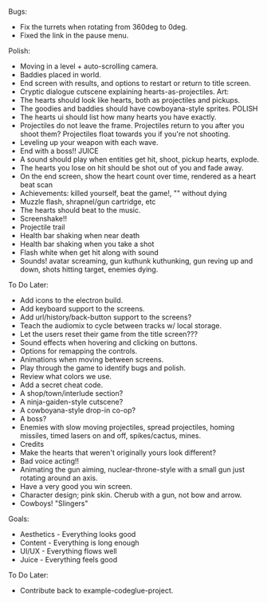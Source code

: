 Bugs:
- Fix the turrets when rotating from 360deg to 0deg.
- Fixed the link in the pause menu.

Polish:
- Moving in a level + auto-scrolling camera.
- Baddies placed in world.
- End screen with results, and options to restart or return to title screen.
- Cryptic dialogue cutscene explaining hearts-as-projectiles.
Art:
- The hearts should look like hearts, both as projectiles and pickups.
- The goodies and baddies should have cowboyana-style sprites.
POLISH
- The hearts ui should list how many hearts you have exactly.
- Projectiles do not leave the frame. Projectiles return to you after you shoot them? Projectiles float towards you if you're not shooting.
- Leveling up your weapon with each wave.
- End with a boss!!
JUICE
- A sound should play when entities get hit, shoot, pickup hearts, explode.
- The hearts you lose on hit should be shot out of you and fade away.
- On the end screen, show the heart count over time, rendered as a heart beat scan
- Achievements: killed yourself, beat the game!, "" without dying
- Muzzle flash, shrapnel/gun cartridge, etc
- The hearts should beat to the music.
- Screenshake!!
- Projectile trail
- Health bar shaking when near death
- Health bar shaking when you take a shot
- Flash white when get hit along with sound
- Sounds! avatar screaming, gun kuthunk kuthunking, gun reving up and down, shots hitting target, enemies dying.

To Do Later:
- Add icons to the electron build.
- Add keyboard support to the screens.
- Add url/history/back-button support to the screens?
- Teach the audiomix to cycle between tracks w/ local storage.
- Let the users reset their game from the title screen???
- Sound effects when hovering and clicking on buttons.
- Options for remapping the controls.
- Animations when moving between screens.
- Play through the game to identify bugs and polish.
- Review what colors we use.
- Add a secret cheat code.
- A shop/town/interlude section?
- A ninja-gaiden-style cutscene?
- A cowboyana-style drop-in co-op?
- A boss?
- Enemies with slow moving projectiles, spread projectiles, homing missiles, timed lasers on and off, spikes/cactus, mines.
- Credits
- Make the hearts that weren't originally yours look different?
- Bad voice acting!!
- Animating the gun aiming, nuclear-throne-style with a small gun just rotating around an axis.
- Have a very good you win screen.
- Character design; pink skin. Cherub with a gun, not bow and arrow.
- Cowboys! "Slingers"

Goals:
- Aesthetics - Everything looks good
- Content - Everything is long enough
- UI/UX - Everything flows well
- Juice - Everything feels good

To Do Later:
- Contribute back to example-codeglue-project.
